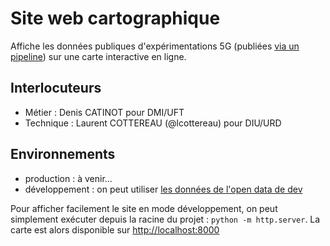 # Site web cartographique

Affiche les données publiques d'expérimentations 5G (publiées [via un pipeline](https://gitlab.arcep.fr/uft/carto-xp-5g/data-pipeline)) sur
une carte interactive en ligne.

## Interlocuteurs

- Métier : Denis CATINOT pour DMI/UFT
- Technique : Laurent COTTEREAU (@lcottereau) pour DIU/URD

## Environnements

- production : à venir…
- développement : on peut utiliser [les données de l'open data de dev](https://demo.data.gouv.fr/fr/datasets/65007851ff1ee4659f3b384c/)

Pour afficher facilement le site en mode développement, on peut simplement exécuter depuis la racine du projet : `python -m http.server`.
La carte est alors disponible sur <http://localhost:8000>
